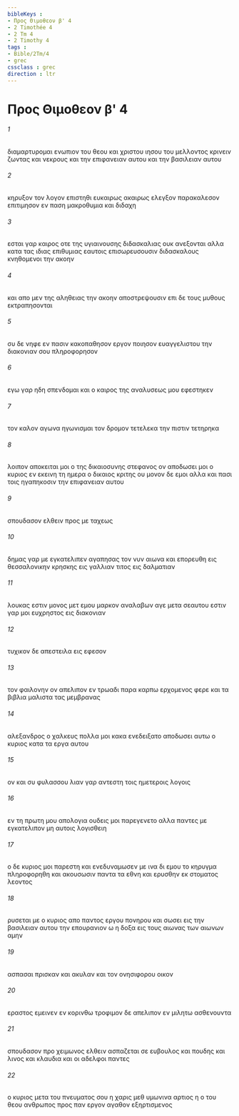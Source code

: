```yaml
---
bibleKeys : 
- Προς Θιμοθεον β' 4
- 2 Timothée 4
- 2 Tm 4
- 2 Timothy 4
tags : 
- Bible/2Tm/4
- grec
cssclass : grec
direction : ltr
---
```


# Προς Θιμοθεον β' 4

###### 1
διαμαρτυρομαι ενωπιον του θεου και χριστου ιησου του μελλοντος κρινειν ζωντας και νεκρους και την επιφανειαν αυτου και την βασιλειαν αυτου
###### 2
κηρυξον τον λογον επιστηθι ευκαιρως ακαιρως ελεγξον παρακαλεσον επιτιμησον εν παση μακροθυμια και διδαχη
###### 3
εσται γαρ καιρος οτε της υγιαινουσης διδασκαλιας ουκ ανεξονται αλλα κατα τας ιδιας επιθυμιας εαυτοις επισωρευσουσιν διδασκαλους κνηθομενοι την ακοην
###### 4
και απο μεν της αληθειας την ακοην αποστρεψουσιν επι δε τους μυθους εκτραπησονται
###### 5
συ δε νηφε εν πασιν κακοπαθησον εργον ποιησον ευαγγελιστου την διακονιαν σου πληροφορησον
###### 6
εγω γαρ ηδη σπενδομαι και ο καιρος της αναλυσεως μου εφεστηκεν
###### 7
τον καλον αγωνα ηγωνισμαι τον δρομον τετελεκα την πιστιν τετηρηκα
###### 8
λοιπον αποκειται μοι ο της δικαιοσυνης στεφανος ον αποδωσει μοι ο κυριος εν εκεινη τη ημερα ο δικαιος κριτης ου μονον δε εμοι αλλα και πασι τοις ηγαπηκοσιν την επιφανειαν αυτου
###### 9
σπουδασον ελθειν προς με ταχεως
###### 10
δημας γαρ με εγκατελιπεν αγαπησας τον νυν αιωνα και επορευθη εις θεσσαλονικην κρησκης εις γαλλιαν τιτος εις δαλματιαν
###### 11
λουκας εστιν μονος μετ εμου μαρκον αναλαβων αγε μετα σεαυτου εστιν γαρ μοι ευχρηστος εις διακονιαν
###### 12
τυχικον δε απεστειλα εις εφεσον
###### 13
τον φαιλονην ον απελιπον εν τρωαδι παρα καρπω ερχομενος φερε και τα βιβλια μαλιστα τας μεμβρανας
###### 14
αλεξανδρος ο χαλκευς πολλα μοι κακα ενεδειξατο αποδωσει αυτω ο κυριος κατα τα εργα αυτου
###### 15
ον και συ φυλασσου λιαν γαρ αντεστη τοις ημετεροις λογοις
###### 16
εν τη πρωτη μου απολογια ουδεις μοι παρεγενετο αλλα παντες με εγκατελιπον μη αυτοις λογισθειη
###### 17
ο δε κυριος μοι παρεστη και ενεδυναμωσεν με ινα δι εμου το κηρυγμα πληροφορηθη και ακουσωσιν παντα τα εθνη και ερυσθην εκ στοματος λεοντος
###### 18
ρυσεται με ο κυριος απο παντος εργου πονηρου και σωσει εις την βασιλειαν αυτου την επουρανιον ω η δοξα εις τους αιωνας των αιωνων αμην
###### 19
ασπασαι πρισκαν και ακυλαν και τον ονησιφορου οικον
###### 20
εραστος εμεινεν εν κορινθω τροφιμον δε απελιπον εν μιλητω ασθενουντα
###### 21
σπουδασον προ χειμωνος ελθειν ασπαζεται σε ευβουλος και πουδης και λινος και κλαυδια και οι αδελφοι παντες
###### 22
ο κυριος μετα του πνευματος σου η χαρις μεθ υμωνινα αρτιος η ο του θεου ανθρωπος προς παν εργον αγαθον εξηρτισμενος
